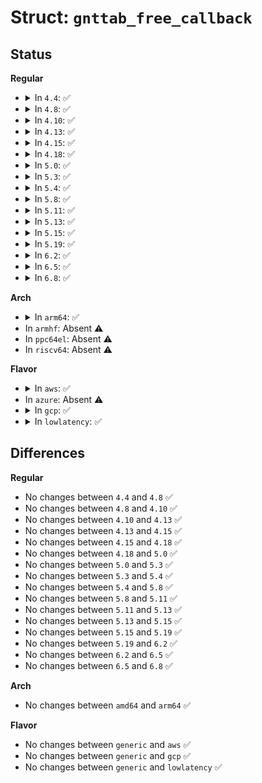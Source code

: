 # Struct: <code>gnttab_free_callback</code>

## Status
<b>Regular</b>
<ul>
<li>
<details>
<summary>In <code>4.4</code>: ✅</summary>

```c
struct gnttab_free_callback {
    struct gnttab_free_callback *next;
    void (*fn)(void *);
    void *arg;
    u16 count;
};
```
</details>
</li>
<li>
<details>
<summary>In <code>4.8</code>: ✅</summary>

```c
struct gnttab_free_callback {
    struct gnttab_free_callback *next;
    void (*fn)(void *);
    void *arg;
    u16 count;
};
```
</details>
</li>
<li>
<details>
<summary>In <code>4.10</code>: ✅</summary>

```c
struct gnttab_free_callback {
    struct gnttab_free_callback *next;
    void (*fn)(void *);
    void *arg;
    u16 count;
};
```
</details>
</li>
<li>
<details>
<summary>In <code>4.13</code>: ✅</summary>

```c
struct gnttab_free_callback {
    struct gnttab_free_callback *next;
    void (*fn)(void *);
    void *arg;
    u16 count;
};
```
</details>
</li>
<li>
<details>
<summary>In <code>4.15</code>: ✅</summary>

```c
struct gnttab_free_callback {
    struct gnttab_free_callback *next;
    void (*fn)(void *);
    void *arg;
    u16 count;
};
```
</details>
</li>
<li>
<details>
<summary>In <code>4.18</code>: ✅</summary>

```c
struct gnttab_free_callback {
    struct gnttab_free_callback *next;
    void (*fn)(void *);
    void *arg;
    u16 count;
};
```
</details>
</li>
<li>
<details>
<summary>In <code>5.0</code>: ✅</summary>

```c
struct gnttab_free_callback {
    struct gnttab_free_callback *next;
    void (*fn)(void *);
    void *arg;
    u16 count;
};
```
</details>
</li>
<li>
<details>
<summary>In <code>5.3</code>: ✅</summary>

```c
struct gnttab_free_callback {
    struct gnttab_free_callback *next;
    void (*fn)(void *);
    void *arg;
    u16 count;
};
```
</details>
</li>
<li>
<details>
<summary>In <code>5.4</code>: ✅</summary>

```c
struct gnttab_free_callback {
    struct gnttab_free_callback *next;
    void (*fn)(void *);
    void *arg;
    u16 count;
};
```
</details>
</li>
<li>
<details>
<summary>In <code>5.8</code>: ✅</summary>

```c
struct gnttab_free_callback {
    struct gnttab_free_callback *next;
    void (*fn)(void *);
    void *arg;
    u16 count;
};
```
</details>
</li>
<li>
<details>
<summary>In <code>5.11</code>: ✅</summary>

```c
struct gnttab_free_callback {
    struct gnttab_free_callback *next;
    void (*fn)(void *);
    void *arg;
    u16 count;
};
```
</details>
</li>
<li>
<details>
<summary>In <code>5.13</code>: ✅</summary>

```c
struct gnttab_free_callback {
    struct gnttab_free_callback *next;
    void (*fn)(void *);
    void *arg;
    u16 count;
};
```
</details>
</li>
<li>
<details>
<summary>In <code>5.15</code>: ✅</summary>

```c
struct gnttab_free_callback {
    struct gnttab_free_callback *next;
    void (*fn)(void *);
    void *arg;
    u16 count;
};
```
</details>
</li>
<li>
<details>
<summary>In <code>5.19</code>: ✅</summary>

```c
struct gnttab_free_callback {
    struct gnttab_free_callback *next;
    void (*fn)(void *);
    void *arg;
    u16 count;
};
```
</details>
</li>
<li>
<details>
<summary>In <code>6.2</code>: ✅</summary>

```c
struct gnttab_free_callback {
    struct gnttab_free_callback *next;
    void (*fn)(void *);
    void *arg;
    u16 count;
};
```
</details>
</li>
<li>
<details>
<summary>In <code>6.5</code>: ✅</summary>

```c
struct gnttab_free_callback {
    struct gnttab_free_callback *next;
    void (*fn)(void *);
    void *arg;
    u16 count;
};
```
</details>
</li>
<li>
<details>
<summary>In <code>6.8</code>: ✅</summary>

```c
struct gnttab_free_callback {
    struct gnttab_free_callback *next;
    void (*fn)(void *);
    void *arg;
    u16 count;
};
```
</details>
</li>
</ul>
<b>Arch</b>
<ul>
<li>
<details>
<summary>In <code>arm64</code>: ✅</summary>

```c
struct gnttab_free_callback {
    struct gnttab_free_callback *next;
    void (*fn)(void *);
    void *arg;
    u16 count;
};
```
</details>
</li>
<li>
In <code>armhf</code>: Absent ⚠️
</li>
<li>
In <code>ppc64el</code>: Absent ⚠️
</li>
<li>
In <code>riscv64</code>: Absent ⚠️
</li>
</ul>
<b>Flavor</b>
<ul>
<li>
<details>
<summary>In <code>aws</code>: ✅</summary>

```c
struct gnttab_free_callback {
    struct gnttab_free_callback *next;
    void (*fn)(void *);
    void *arg;
    u16 count;
};
```
</details>
</li>
<li>
In <code>azure</code>: Absent ⚠️
</li>
<li>
<details>
<summary>In <code>gcp</code>: ✅</summary>

```c
struct gnttab_free_callback {
    struct gnttab_free_callback *next;
    void (*fn)(void *);
    void *arg;
    u16 count;
};
```
</details>
</li>
<li>
<details>
<summary>In <code>lowlatency</code>: ✅</summary>

```c
struct gnttab_free_callback {
    struct gnttab_free_callback *next;
    void (*fn)(void *);
    void *arg;
    u16 count;
};
```
</details>
</li>
</ul>

## Differences
<b>Regular</b>
<ul>
<li>
No changes between <code>4.4</code> and <code>4.8</code> ✅
</li>
<li>
No changes between <code>4.8</code> and <code>4.10</code> ✅
</li>
<li>
No changes between <code>4.10</code> and <code>4.13</code> ✅
</li>
<li>
No changes between <code>4.13</code> and <code>4.15</code> ✅
</li>
<li>
No changes between <code>4.15</code> and <code>4.18</code> ✅
</li>
<li>
No changes between <code>4.18</code> and <code>5.0</code> ✅
</li>
<li>
No changes between <code>5.0</code> and <code>5.3</code> ✅
</li>
<li>
No changes between <code>5.3</code> and <code>5.4</code> ✅
</li>
<li>
No changes between <code>5.4</code> and <code>5.8</code> ✅
</li>
<li>
No changes between <code>5.8</code> and <code>5.11</code> ✅
</li>
<li>
No changes between <code>5.11</code> and <code>5.13</code> ✅
</li>
<li>
No changes between <code>5.13</code> and <code>5.15</code> ✅
</li>
<li>
No changes between <code>5.15</code> and <code>5.19</code> ✅
</li>
<li>
No changes between <code>5.19</code> and <code>6.2</code> ✅
</li>
<li>
No changes between <code>6.2</code> and <code>6.5</code> ✅
</li>
<li>
No changes between <code>6.5</code> and <code>6.8</code> ✅
</li>
</ul>
<b>Arch</b>
<ul>
<li>
No changes between <code>amd64</code> and <code>arm64</code> ✅
</li>
</ul>
<b>Flavor</b>
<ul>
<li>
No changes between <code>generic</code> and <code>aws</code> ✅
</li>
<li>
No changes between <code>generic</code> and <code>gcp</code> ✅
</li>
<li>
No changes between <code>generic</code> and <code>lowlatency</code> ✅
</li>
</ul>
